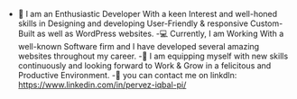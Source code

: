 - 👋 I am an Enthusiastic Developer With a keen Interest and well-honed skills in Designing and developing User-Friendly & responsive Custom-Built as well as WordPress websites. 
-💻 Currently, I am Working With a well-known Software firm and I have developed several amazing websites throughout my career.
-👀 I am equipping myself with new skills continuously and looking forward to Work & Grow in a felicitous and Productive Environment.
-📧 you can contact me on linkdln: https://www.linkedin.com/in/pervez-iqbal-pi/
